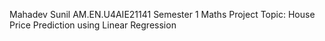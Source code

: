 Mahadev Sunil
AM.EN.U4AIE21141
Semester 1 Maths Project
Topic: House Price Prediction using Linear Regression
